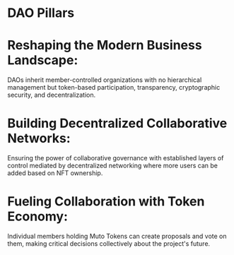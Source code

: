 # DAO Pillars

# Reshaping the Modern Business Landscape:

DAOs inherit member-controlled organizations with no hierarchical management but token-based participation, transparency, cryptographic security, and decentralization. 

# Building Decentralized Collaborative Networks:

Ensuring the power of collaborative governance with established layers of control mediated by decentralized networking where more users can be added based on NFT ownership. 

# Fueling Collaboration with Token Economy:

Individual members holding Muto Tokens can create proposals and vote on them, making critical decisions collectively about the project's future.

